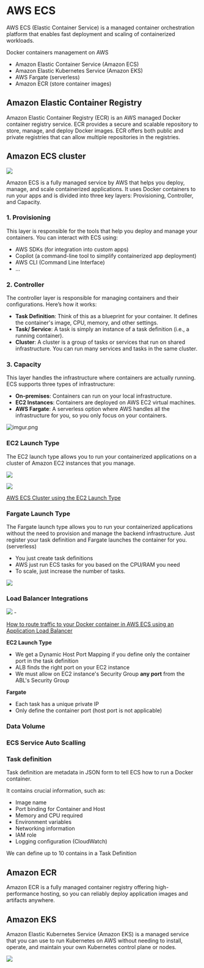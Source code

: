 # AWS ECS

AWS ECS (Elastic Container Service) is a managed container orchestration platform that enables fast deployment and scaling of containerized workloads.

Docker containers management on AWS

- Amazon Elastic Container Service (Amazon ECS)
- Amazon Elastic Kubernetes Service (Amazon EKS)
- AWS Fargate (serverless)
- Amazon ECR (store container images)

## Amazon Elastic Container Registry

Amazon Elastic Container Registry (ECR) is an AWS managed Docker container registry service. ECR provides a secure and scalable repository to store, manage, and deploy Docker images. ECR offers both public and private registries that can allow multiple repositories in the registries.

## Amazon ECS cluster

![](https://user-images.githubusercontent.com/17776979/197403659-ac68aef5-55f7-4e0a-be95-d2ac4b242544.png)

Amazon ECS is a fully managed service by AWS that helps you deploy, manage, and scale containerized applications. It uses Docker containers to run your apps and is divided into three key layers: Provisioning, Controller, and Capacity.

### 1. Provisioning

This layer is responsible for the tools that help you deploy and manage your containers. You can interact with ECS using:

- AWS SDKs (for integration into custom apps)
- Copilot (a command-line tool to simplify containerized app deployment)
- AWS CLI (Command Line Interface)
- ...

### 2. Controller

The controller layer is responsible for managing containers and their configurations. Here’s how it works:

- **Task Definition**: Think of this as a blueprint for your container. It defines the container's image, CPU, memory, and other settings.
- **Task/ Service**: A task is simply an instance of a task definition (i.e., a running container).
- **Cluster**: A cluster is a group of tasks or services that run on shared infrastructure. You can run many services and tasks in the same cluster.

### 3. Capacity

This layer handles the infrastructure where containers are actually running. ECS supports three types of infrastructure:

- **On-premises**: Containers can run on your local infrastructure.
- **EC2 Instances**: Containers are deployed on AWS EC2 virtual machines.
- **AWS Fargate**: A serverless option where AWS handles all the infrastructure for you, so you only focus on your containers.

![imgur.png](https://i.imgur.com/tNBbZlD.png)

### EC2 Launch Type

The EC2 launch type allows you to run your containerized applications on a cluster of Amazon EC2 instances that you manage.

![](https://user-images.githubusercontent.com/17776979/202229455-41c553c8-0df8-4c27-bfa8-8cfca724ffa1.png)

![](https://user-images.githubusercontent.com/17776979/197403774-66b78b9f-2b09-460c-a439-82825e117cf8.png)

[AWS ECS Cluster using the EC2 Launch Type](https://aws.plainenglish.io/aws-ecs-cluster-using-the-ec2-launch-type-cb5ae2347b46)

### Fargate Launch Type

The Fargate launch type allows you to run your containerized applications without the need to provision and manage the backend infrastructure. Just register your task definition and Fargate launches the container for you. (serverless)

- You just create task definitions
- AWS just run ECS tasks for you based on the CPU/RAM you need
- To scale, just increase the number of tasks.

![](https://user-images.githubusercontent.com/17776979/202230078-c3f886f4-a31c-4d6c-b17c-f56be983fc07.png)

### Load Balancer Integrations

![](https://user-images.githubusercontent.com/17776979/202230775-c198c3e9-a903-482b-9eef-688dba95f515.png) -

[How to route traffic to your Docker container in AWS ECS using an Application Load Balancer](https://appfleet.com/blog/route-traffic-to-aws-ecs-using-application-load-balancer/)

**EC2 Launch Type**

- We get a Dynamic Host Port Mapping if you define only the container port in the task definition
- ALB finds the right port on your EC2 instance
- We must allow on EC2 instance's Security Group **any port** from the ABL's Security Group

**Fargate**

- Each task has a unique private IP
- Only define the container port (host port is not applicable)

### Data Volume

### ECS Service Auto Scalling

### Task definition

Task definition are metadata in JSON form to tell ECS how to run a Docker container.

It contains crucial information, such as:

- Image name
- Port binding for Container and Host
- Memory and CPU required
- Environment variables
- Networking information
- IAM role
- Logging configuration (CloudWatch)

We can define up to 10 contains in a Task Definition

## Amazon ECR

Amazon ECR is a fully managed container registry offering high-performance hosting, so you can reliably deploy application images and artifacts anywhere.

## Amazon EKS

Amazon Elastic Kubernetes Service (Amazon EKS) is a managed service that you can use to run Kubernetes on AWS without needing to install, operate, and maintain your own Kubernetes control plane or nodes.

![](https://user-images.githubusercontent.com/17776979/202235496-3b49368c-1fa5-48f1-b366-35d9ead27a2d.png)
